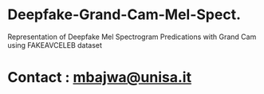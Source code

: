 # Deepfake-Grand-Cam-Mel-Spect.
Representation of Deepfake Mel Spectrogram Predications with Grand Cam using FAKEAVCELEB dataset 
# Contact : mbajwa@unisa.it
